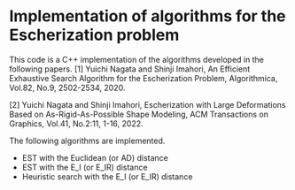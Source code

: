 # Implementation of algorithms for the Escherization problem
This code is a C++ implementation of the algorithms developed in the following papers. 
[1] Yuichi Nagata and Shinji Imahori, An Efficient Exhaustive Search Algorithm for the Escherization Problem, Algorithmica, Vol.82, No.9, 2502-2534, 2020.

[2] Yuichi Nagata and Shinji Imahori, Escherization with Large Deformations Based on As-Rigid-As-Possible Shape Modeling, ACM Transactions on Graphics, Vol.41, No.2:11, 1-16, 2022.

The following algorithms are implemented.
- EST with the Euclidean (or AD) distance 
- EST with the E_I (or E_IR) distance 
- Heuristic search with the E_I (or E_IR) distance 
